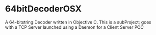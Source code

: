 64bitDecoderOSX
===============

A 64-bitstring Decoder written in Objective C. This is a subProject; goes with a TCP Server launched using a Daemon for a Client Server POC
